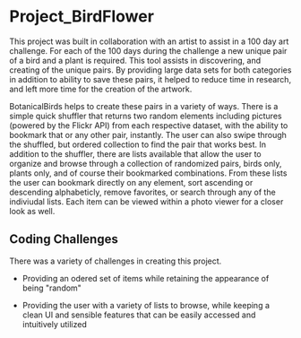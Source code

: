 # Project_BirdFlower
This project was built in collaboration with an artist to assist in a 100 day art challenge. For each of the 100 days during the challenge a new unique pair of a bird and a plant is required. This tool assists in discovering, and creating of the unique pairs. By providing large data sets for both categories in addition to ability to save these pairs, it helped to reduce time in research, and left more time for the creation of the artwork. 

BotanicalBirds helps to create these pairs in a variety of ways. There is a simple quick shuffler that returns two random elements including pictures (powered by  the Flickr API) from each respective dataset, with the ability to bookmark that or any other pair, instantly. The user can also swipe through the shuffled, but ordered collection to find the pair that works best. In addition to the shuffler, there are lists available that allow the user to organize and browse through a collection of randomized pairs, birds only, plants only, and of course their bookmarked combinations. From these lists the user can bookmark directly on any element, sort ascending or descending alphabeticly, remove favorites, or search through any of the indiviudal lists. Each item can be viewed within a photo viewer for a closer look as well. 



## Coding Challenges
There was a variety of challenges in creating this project. 

- Providing an odered set of items while retaining the appearance of being "random"

- Providing the user with a variety of lists to browse, while keeping a clean UI and sensible features that can be easily accessed and intuitively utilized
